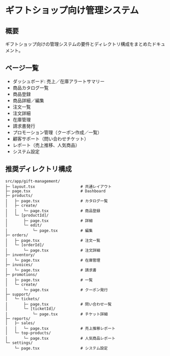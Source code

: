 # ギフトショップ向け管理システム

## 概要
ギフトショップ向けの管理システムの要件とディレクトリ構成をまとめたドキュメント。

## ページ一覧
- ダッシュボード: 売上／在庫アラートサマリー
- 商品カタログ一覧
- 商品登録
- 商品詳細／編集
- 注文一覧
- 注文詳細
- 在庫管理
- 請求書発行
- プロモーション管理（クーポン作成／一覧）
- 顧客サポート（問い合わせチケット）
- レポート（売上推移、人気商品）
- システム設定

## 推奨ディレクトリ構成
```plaintext
src/app/gift-management/
├─ layout.tsx                    # 共通レイアウト
├─ page.tsx                      # Dashboard
├─ products/
│   ├─ page.tsx                  # カタログ一覧
│   ├─ create/
│   │   └─ page.tsx              # 商品登録
│   └─ [productId]/
│       ├─ page.tsx              # 詳細
│       └─ edit/
│           └─ page.tsx          # 編集
├─ orders/
│   ├─ page.tsx                  # 注文一覧
│   └─ [orderId]/
│       └─ page.tsx              # 注文詳細
├─ inventory/
│   └─ page.tsx                  # 在庫管理
├─ invoices/
│   └─ page.tsx                  # 請求書
├─ promotions/
│   ├─ page.tsx                  # 一覧
│   └─ create/
│       └─ page.tsx              # クーポン発行
├─ support/
│   └─ tickets/
│       ├─ page.tsx              # 問い合わせ一覧
│       └─ [ticketId]/
│           └─ page.tsx          # チケット詳細
├─ reports/
│   ├─ sales/
│   │   └─ page.tsx              # 売上推移レポート
│   └─ top-products/
│       └─ page.tsx              # 人気商品レポート
└─ settings/
    └─ page.tsx                  # システム設定
``` 